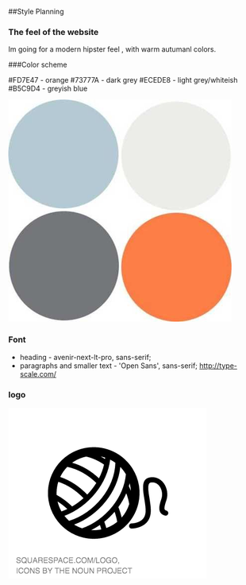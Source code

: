 ##Style Planning

### The feel of the website

Im going for a modern hipster feel , with warm autumanl colors.

###Color scheme

#FD7E47 - orange
#73777A - dark grey
#ECEDE8 - light grey/whiteish
#B5C9D4 - greyish blue

![logo](images/colorPallate.jpg)

### Font

- heading -  avenir-next-lt-pro, sans-serif;
- paragraphs and smaller text - 'Open Sans', sans-serif;
  http://type-scale.com/

### logo

![logo](images/logo.png)
